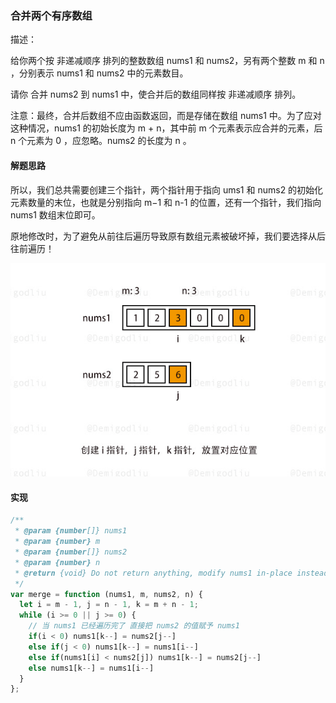 ### 合并两个有序数组

描述：

给你两个按 非递减顺序 排列的整数数组 nums1 和 nums2，另有两个整数 m 和 n ，分别表示 nums1 和 nums2 中的元素数目。

请你 合并 nums2 到 nums1 中，使合并后的数组同样按 非递减顺序 排列。

注意：最终，合并后数组不应由函数返回，而是存储在数组 nums1 中。为了应对这种情况，nums1 的初始长度为 m + n，其中前 m 个元素表示应合并的元素，后 n 个元素为 0 ，应忽略。nums2 的长度为 n 。

#### 解题思路

所以，我们总共需要创建三个指针，两个指针用于指向 ums1 和 nums2 的初始化元素数量的末位，也就是分别指向 m−1 和 n-1 的位置，还有一个指针，我们指向 nums1 数组末位即可。

原地修改时，为了避免从前往后遍历导致原有数组元素被破坏掉，我们要选择从后往前遍历！

![图 1](../../images/ae8bdcdacc09c07ed82d6034e81c1b2136a8d73967d601a72b03e95c84f9da45.gif)  


#### 实现

```js
/**
 * @param {number[]} nums1
 * @param {number} m
 * @param {number[]} nums2
 * @param {number} n
 * @return {void} Do not return anything, modify nums1 in-place instead.
 */
var merge = function (nums1, m, nums2, n) {
  let i = m - 1, j = n - 1, k = m + n - 1;
  while (i >= 0 || j >= 0) {
    // 当 nums1 已经遍历完了 直接把 nums2 的值赋予 nums1
    if(i < 0) nums1[k--] = nums2[j--]
    else if(j < 0) nums1[k--] = nums1[i--]
    else if(nums1[i] < nums2[j]) nums1[k--] = nums2[j--]
    else nums1[k--] = nums1[i--]
  }
};
```